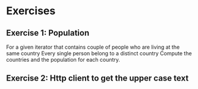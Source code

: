 # Exercises

## Exercise 1: Population
For a given iterator that contains couple of people who are living at the same country
Every single person belong to a distinct country
Compute the countries and the population for each country.

## Exercise 2: Http client to get the upper case text